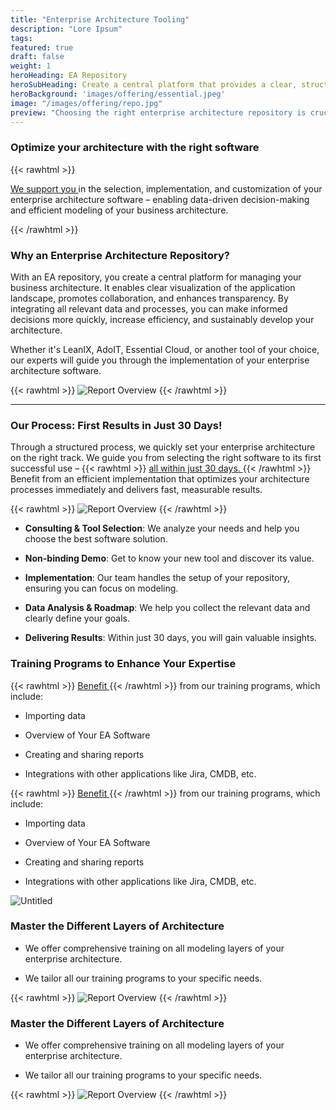 ```yaml
---
title: "Enterprise Architecture Tooling"
description: "Lore Ipsum"
tags: 
featured: true
draft: false
weight: 1 
heroHeading: EA Repository
heroSubHeading: Create a central platform that provides a clear, structured, and future-proof representation of your application landscape.
heroBackground: 'images/offering/essential.jpeg'
image: "/images/offering/repo.jpg"
preview: "Choosing the right enterprise architecture repository is crucial for the success of your business architecture. We support you in selecting and implementing the appropriate software solution for modeling and managing your architecture. With our expertise, we guide you through the entire process, ensuring your architecture becomes transparent and efficient. Say goodbye to Excel spreadsheets and create a central platform that provides a clear, structured, and future-proof representation of your application landscape."
---
```


### Optimize your architecture with the right software

{{< rawhtml >}}
<p class="italic_para">
<a href="https://app.reclaim.ai/m/kai-fwdnow/meet-the-architects"
   onclick="return gtag_report_conversion('https://app.reclaim.ai/m/kai-fwdnow/meet-the-architects');"
   style="text-decoration: underline; cursor: pointer;">
   We support you
</a>
in the selection, implementation, and customization of your enterprise architecture software – enabling data-driven decision-making and efficient modeling of your business architecture.
</p>
{{< /rawhtml >}}

### Why an Enterprise Architecture Repository?

With an EA repository, you create a central platform for managing your business architecture. It enables clear visualization of the application landscape, promotes collaboration, and enhances transparency. By integrating all relevant data and processes, you can make informed decisions more quickly, increase efficiency, and sustainably develop your architecture.

Whether it's LeanIX, AdoIT, Essential Cloud, or another tool of your choice, our experts will guide you through the implementation of your enterprise architecture software.


{{< rawhtml >}}
<img src="/images/offering/Enterprise.png" class="my-5" alt="Report Overview">
{{< /rawhtml >}}

<!-- ![Untitled](/images/offering/Enterprise.png) -->



** **


### Our Process: First Results in Just 30 Days!

Through a structured process, we quickly set your enterprise architecture on the right track. We guide you from selecting the right software to its first successful use – {{< rawhtml >}}
<a href="https://app.reclaim.ai/m/kai-fwdnow/meet-the-architects"
   onclick="return gtag_report_conversion('https://app.reclaim.ai/m/kai-fwdnow/meet-the-architects');"
   style="text-decoration: underline; cursor: pointer;">
   all within just 30 days. 
</a>
{{< /rawhtml >}} Benefit from an efficient implementation that optimizes your architecture processes immediately and delivers fast, measurable results.

{{< rawhtml >}}
<img src="/images/offering/eam_tooling/eam_tooling_process.jpg" class="my-5 w-100" alt="Report Overview">
{{< /rawhtml >}}

<!-- ![Untitled](/images/offering/eam_tooling/eam_tooling_process.jpg) -->

* **Consulting & Tool Selection**: We analyze your needs and help you choose the best software solution.
  
* **Non-binding Demo**: Get to know your new tool and discover its value.
  
* **Implementation**: Our team handles the setup of your repository, ensuring you can focus on modeling.
  
* **Data Analysis & Roadmap**: We help you collect the relevant data and clearly define your goals.
  
* **Delivering Results**: Within just 30 days, you will gain valuable insights.

### Training Programs to Enhance Your Expertise

{{< rawhtml >}}
<a href="https://app.reclaim.ai/m/kai-fwdnow/meet-the-architects"
   onclick="return gtag_report_conversion('https://app.reclaim.ai/m/kai-fwdnow/meet-the-architects');"
   style="text-decoration: underline; cursor: pointer;">
   Benefit 
</a>
{{< /rawhtml >}}
 from our training programs, which include:

* Importing data

* Overview of Your EA Software
  
* Creating and sharing reports

* Integrations with other applications like Jira, CMDB, etc.

{{< rawhtml >}}
<a href="https://app.reclaim.ai/m/kai-fwdnow/meet-the-architects"
   onclick="return gtag_report_conversion('https://app.reclaim.ai/m/kai-fwdnow/meet-the-architects');"
   style="text-decoration: underline; cursor: pointer;">
   Benefit 
</a>
{{< /rawhtml >}}
 from our training programs, which include:

* Importing data

* Overview of Your EA Software
  
* Creating and sharing reports

* Integrations with other applications like Jira, CMDB, etc.

![Untitled](/images/offering/reports1.jpg)

### Master the Different Layers of Architecture

* We offer comprehensive training on all modeling layers of your enterprise architecture.

* We tailor all our training programs to your specific needs.

{{< rawhtml >}}
<img src="/images/offering/reports1.jpg" class="mb-5" alt="Report Overview">
{{< /rawhtml >}}

<!-- ![Untitled](/images/offering/reports1.jpg) -->

### Master the Different Layers of Architecture

* We offer comprehensive training on all modeling layers of your enterprise architecture.

* We tailor all our training programs to your specific needs.

{{< rawhtml >}}
<img src="/images/offering/eam_tooling/eam_tooling_training.png" class="mb-5" alt="Report Overview">
{{< /rawhtml >}}

<!-- ![Untitled](/images/offering/eam_tooling/eam_tooling_training.png) -->